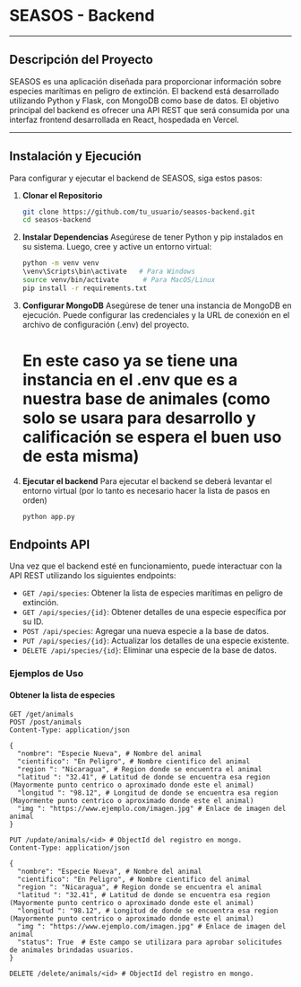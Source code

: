 # SEASOS - Backend

---

## Descripción del Proyecto

SEASOS es una aplicación diseñada para proporcionar información sobre especies marítimas en peligro de extinción. El backend está desarrollado utilizando Python y Flask, con MongoDB como base de datos. El objetivo principal del backend es ofrecer una API REST que será consumida por una interfaz frontend desarrollada en React, hospedada en Vercel.

---

## Instalación y Ejecución

Para configurar y ejecutar el backend de SEASOS, siga estos pasos:

1. **Clonar el Repositorio**
   ```bash
   git clone https://github.com/tu_usuario/seasos-backend.git
   cd seasos-backend
   ```
2. **Instalar Dependencias**
Asegúrese de tener Python y pip instalados en su sistema. Luego, cree y active un entorno virtual:
   ```bash
   python -m venv venv
   \venv\Scripts\bin\activate   # Para Windows
   source venv/bin/activate      # Para MacOS/Linux
   pip install -r requirements.txt
   ```
3. **Configurar MongoDB**
   Asegúrese de tener una instancia de MongoDB en ejecución. Puede configurar las credenciales y la URL de conexión en el archivo de configuración (.env) del proyecto. 
   # En este caso ya se tiene una instancia en el .env que es a nuestra base de animales (como solo se usara para desarrollo y calificación se espera el buen uso de esta misma)
4. **Ejecutar el backend**
   Para ejecutar el backend se deberá levantar el entorno virtual (por lo tanto es necesario hacer la lista de pasos en orden)
    ```bash
    python app.py
    ```
## Endpoints API

Una vez que el backend esté en funcionamiento, puede interactuar con la API REST utilizando los siguientes endpoints:

- `GET /api/species`: Obtener la lista de especies marítimas en peligro de extinción.
- `GET /api/species/{id}`: Obtener detalles de una especie específica por su ID.
- `POST /api/species`: Agregar una nueva especie a la base de datos.
- `PUT /api/species/{id}`: Actualizar los detalles de una especie existente.
- `DELETE /api/species/{id}`: Eliminar una especie de la base de datos.

### Ejemplos de Uso

#### Obtener la lista de especies

```http
GET /get/animals
POST /post/animals
Content-Type: application/json

{
  "nombre": "Especie Nueva", # Nombre del animal
  "cientifico": "En Peligro", # Nombre cientifico del animal
  "region ": "Nicaragua", # Region donde se encuentra el animal
  "latitud ": "32.41", # Latitud de donde se encuentra esa region (Mayormente punto centrico o aproximado donde este el animal)
  "longitud ": "98.12", # Longitud de donde se encuentra esa region (Mayormente punto centrico o aproximado donde este el animal)
  "img ": "https://www.ejemplo.com/imagen.jpg" # Enlace de imagen del animal
}

PUT /update/animals/<id> # ObjectId del registro en mongo.
Content-Type: application/json

{
  "nombre": "Especie Nueva", # Nombre del animal
  "cientifico": "En Peligro", # Nombre cientifico del animal
  "region ": "Nicaragua", # Region donde se encuentra el animal
  "latitud ": "32.41", # Latitud de donde se encuentra esa region (Mayormente punto centrico o aproximado donde este el animal)
  "longitud ": "98.12", # Longitud de donde se encuentra esa region (Mayormente punto centrico o aproximado donde este el animal)
  "img ": "https://www.ejemplo.com/imagen.jpg" # Enlace de imagen del animal
  "status": True  # Este campo se utilizara para aprobar solicitudes de animales brindadas usuarios.
}

DELETE /delete/animals/<id> # ObjectId del registro en mongo.
